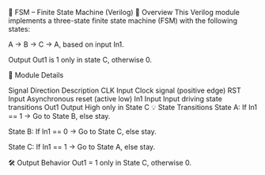 🧠 FSM – Finite State Machine (Verilog)
📌 Overview
This Verilog module implements a three-state finite state machine (FSM) with the following states:

A → B → C → A, based on input In1.

Output Out1 is 1 only in state C, otherwise 0.

🔧 Module Details

Signal	Direction	Description
CLK	Input	Clock signal (positive edge)
RST	Input	Asynchronous reset (active low)
In1	Input	Input driving state transitions
Out1	Output	High only in State C
💡 State Transitions
State A: If In1 == 1 → Go to State B, else stay.

State B: If In1 == 0 → Go to State C, else stay.

State C: If In1 == 1 → Go to State A, else stay.

🛠 Output Behavior
Out1 = 1 only in State C, otherwise 0.
